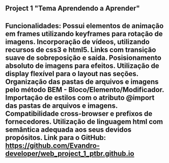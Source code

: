 Project 1 "Tema Aprendendo a Aprender"
-----------------------------------------------------------------------------------
Funcionalidades:
Possui elementos de animação em frames utilizando keyframes para rotação de imagens.
Incorporação de vídeos, utilizando recursos de css3 e html5.
Links com transição suave de sobreposição e saída.
Posisionamento absoluto de imagens para efeitos.
Utilização de display flexível para o layout nas seções.
Organização das pastas de arquivos e imagens pelo método BEM - Bloco/Elemento/Modificador.
Importação de estilos com o atributo @import das pastas de arquivos e imagens.
Compatibilidade cross-browser e prefixos de fornecedores.
Utilização de linguagem html com semântica adequada aos seus devidos propósitos.
Link para o GitHub: https://github.com/Evandro-developer/web_project_1_ptbr.github.io
-----------------------------------------------------------------------------------